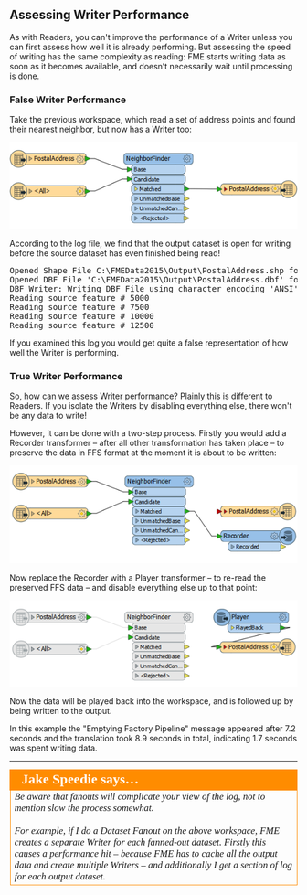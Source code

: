 ## Assessing Writer Performance ##

As with Readers, you can't improve the performance of a Writer unless you can first assess how well it is already performing. But assessing the speed of writing has the same complexity as reading: FME starts writing data as soon as it becomes available, and doesn’t necessarily wait until processing is done.

### False Writer Performance ###

Take the previous workspace, which read a set of address points and found their nearest neighbor, but now has a Writer too:

![](./Images/Img2.18.AssessingWritersWorkspace.png)

According to the log file, we find that the output dataset is open for writing before the source dataset has even finished being read!

<pre>
Opened Shape File C:\FMEData2015\Output\PostalAddress.shp for output
Opened DBF File 'C:\FMEData2015\Output\PostalAddress.dbf' for output
DBF Writer: Writing DBF File using character encoding 'ANSI'
Reading source feature # 5000
Reading source feature # 7500
Reading source feature # 10000
Reading source feature # 12500
</pre>

If you examined this log you would get quite a false representation of how well the Writer is performing.

### True Writer Performance ###

So, how can we assess Writer performance? Plainly this is different to Readers. If you isolate the Writers by disabling everything else, there won't be any data to write! 

However, it can be done with a two-step process. Firstly you would add a Recorder transformer – after all other transformation has taken place – to preserve the data in FFS format at the moment it is about to be written:

![](./Images/Img2.19.AssessingWritersWorkspaceRecorder.png)

Now replace the Recorder with a Player transformer – to re-read the preserved FFS data – and disable everything else up to that point:

![](./Images/Img2.20.AssessingWritersWorkspacePlayer.png)

Now the data will be played back into the workspace, and is followed up by being written to the output.

In this example the "Emptying Factory Pipeline" message appeared after 7.2 seconds and the translation took 8.9 seconds in total, indicating 1.7 seconds was spent writing data.

---

<table style="border-spacing: 0px">
<tr>
<td style="vertical-align:middle;background-color:darkorange;border: 2px solid darkorange">
<i class="fa fa-quote-left fa-lg fa-pull-left fa-fw" style="color:white;padding-right: 12px;vertical-align:text-top"></i>
<span style="color:white;font-size:x-large;font-weight: bold;font-family:serif">Jake Speedie says…</span>
</td>
</tr>

<tr>
<td style="border: 1px solid darkorange">
<span style="font-family:serif; font-style:italic; font-size:larger">
Be aware that fanouts will complicate your view of the log, not to mention slow the process somewhat.
<br><br>For example, if I do a Dataset Fanout on the above workspace, FME creates a separate Writer for each fanned-out dataset. Firstly this causes a performance hit – because FME has to cache all the output data and
create multiple Writers – and additionally I get a section of log for each output dataset.
</span>
</td>
</tr>
</table>

